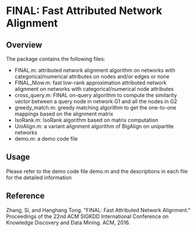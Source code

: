 # FINAL: Fast Attributed Network Alignment
## Overview
The package contains the following files:
- FINAL.m: attributed network alignment algorithm on networks with categorical/numerical attributes on nodes and/or edges or none
- FINAL_Nlow.m: fast low-rank approximation attributed network alignment on networks with categorical/numerical node attributes
- cross_query.m: FINAL on-query algorithm to compute the similarity vector between a query node in network G1 and all the nodes in G2
- greedy_match.m: greedy matching algorithm to get the one-to-one mappings based on the alignment matrix
- IsoRank.m: IsoRank algorithm based on matrix computation
- UniAlign.m: a variant alignment algorithm of BigAlign on unipartite networks
- demo.m: a demo code file 

## Usage
Please refer to the demo code file demo.m and the descriptions in each file for the detailed information

## Reference
Zhang, Si, and Hanghang Tong. "FINAL: Fast Attributed Network Alignment." Proceedings of the 22nd ACM SIGKDD International Conference on Knowledge Discovery and Data Mining. ACM, 2016.
